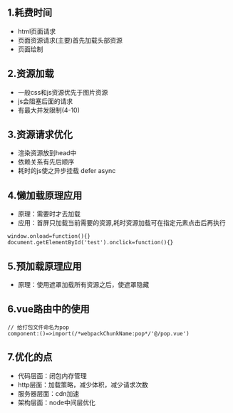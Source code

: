 ## 1.耗费时间
- html页面请求
- 页面资源请求(主要)首先加载头部资源
- 页面绘制

## 2.资源加载
- 一般css和js资源优先于图片资源
- js会阻塞后面的请求
- 有最大并发限制(4-10)

## 3.资源请求优化
- 渲染资源放到head中
- 依赖关系有先后顺序
- 耗时的js使之异步挂载 defer async

## 4.懒加载原理应用
- 原理：需要时才去加载
- 应用：首屏只加载当前需要的资源,耗时资源加载可在指定元素点击后再执行
```
window.onload=function(){}
document.getElementById('test').onclick=function(){}
```

## 5.预加载原理应用
- 原理：使用遮罩加载所有资源之后，使遮罩隐藏

## 6.vue路由中的使用
```
// 给打包文件命名为pop
component:()=>import(/*webpackChunkName:pop*/'@/pop.vue')
```

## 7.优化的点
- 代码层面：闭包内存管理
- http层面：加载策略，减少体积，减少请求次数
- 服务器层面：cdn加速
- 架构层面：node中间层优化